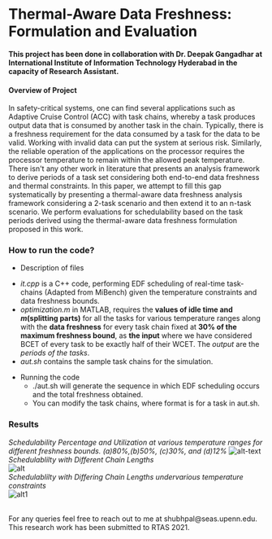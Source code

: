 # Thermal-Aware Data Freshness: Formulation and Evaluation

**This project has been done in collaboration with Dr. Deepak Gangadhar at International Institute of Information Technology Hyderabad in the capacity of Research Assistant.**

#### Overview of Project
In safety-critical systems, one can find several applications such as Adaptive Cruise Control (ACC) with task chains, whereby a task produces output data that is consumed by another task in the chain. Typically, there is a freshness requirement for the data consumed by a task for the data to be valid. Working with invalid data can put the system at serious risk. Similarly, the reliable operation of the applications on the processor requires the processor temperature to remain within the allowed peak temperature. There isn't any other work in literature that presents an analysis framework to derive periods of a task set considering both end-to-end data freshness and thermal constraints. In this paper, we attempt to fill this gap systematically by presenting a thermal-aware data freshness analysis framework considering a 2-task scenario and then extend it to an n-task scenario. We perform evaluations for schedulability based on the task periods derived using the thermal-aware data freshness formulation proposed in this work.<br>

### How to run the code?
- Description of files 
 + *it.cpp* is a C++ code, performing EDF scheduling of real-time task-chains (Adapted from MiBench) given the temperature constraints and data freshness bounds.
 + *optimization.m* in  MATLAB, requires the  **values  of idle  time  and _m_(splitting parts)** for  all  the  tasks  for  various  temperature ranges along with the **data freshness** for  every task  chain fixed  at  **30%  of  the  maximum  freshness  bound**,  as  **the  input**  where we have  considered  BCET  of  every  task  to  be  exactly  half of their WCET. The *output* are the *periods of the tasks*. 
 + *aut.sh* contains the sample task chains for the simulation.
 
 - Running the code
    + ./aut.sh will generate the sequence in which EDF scheduling occurs and the total freshness obtained.
    + You can modify the task chains, where format is <exec> <period> <task-id> <power> for a task in aut.sh.
 
 ### Results
 *Schedulability Percentage and Utilization at various temperature  ranges  for  different  freshness  bounds.  (a)80%,(b)50%, (c)30%, and (d)12%*
 ![alt-text](https://github.com/singhalshubh/Thermal-Aware-Data-Freshness-Formulation-and-Evaluation/blob/main/Results/freshness_decreasing.jpg)
 <br>
 *Schedulablilty with Different Chain Lengths*
 <br>
 ![alt](https://github.com/singhalshubh/Thermal-Aware-Data-Freshness-Formulation-and-Evaluation/blob/main/Results/Schedulablilty%20with%20Different%20Chain%20Lengths.jpeg)
 <br>
 *Schedulablilty with Differing Chain Lengths undervarious temperature constraints*
 <br>
 ![alt1](https://github.com/singhalshubh/Thermal-Aware-Data-Freshness-Formulation-and-Evaluation/blob/main/Results/Schedulablilty%20%20with%20%20different%20%20freshness%20%20boundsunder%20various%20temperature%20constraints.png)

<br>
 For any queries feel free to reach out to me at shubhpal@seas.upenn.edu. This research work has been submitted to RTAS 2021.
 
